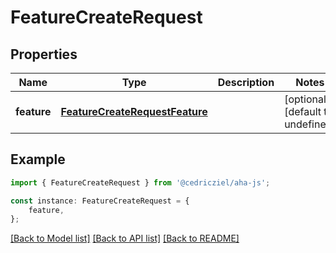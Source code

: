 # FeatureCreateRequest


## Properties

Name | Type | Description | Notes
------------ | ------------- | ------------- | -------------
**feature** | [**FeatureCreateRequestFeature**](FeatureCreateRequestFeature.md) |  | [optional] [default to undefined]

## Example

```typescript
import { FeatureCreateRequest } from '@cedricziel/aha-js';

const instance: FeatureCreateRequest = {
    feature,
};
```

[[Back to Model list]](../README.md#documentation-for-models) [[Back to API list]](../README.md#documentation-for-api-endpoints) [[Back to README]](../README.md)
